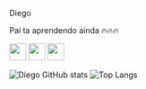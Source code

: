 Diego

Pai ta aprendendo ainda 🔥🔥🔥
<div>
<img src="https://cdn.jsdelivr.net/gh/devicons/devicon/icons/python/python-plain-wordmark.svg" width="30" height="30"/>
<img src="https://cdn.jsdelivr.net/gh/devicons/devicon/icons/css3/css3-plain-wordmark.svg" widht="30" height="30"/>
<img src="https://cdn.jsdelivr.net/gh/devicons/devicon/icons/html5/html5-plain-wordmark.svg" width="30" height="30"/>
</div>

![Diego GitHub stats](https://github-readme-stats.vercel.app/api?username=diegorkkj&show_icons=true&theme=dark)
![Top Langs](https://github-readme-stats.vercel.app/api/top-langs/?username=diegorkkj&hide_progress=false)
